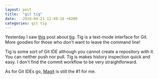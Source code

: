```yaml
---
layout: post
title:  "git tig"
date:   2018-04-21 12:49:16 +0200
categories: git tig
---
```


Yesterday I saw [this][monades] post about [tig][tig]. Tig is a
text-mode interface for Git. More goodies for those who don't want to
leave the command line!

Tig is some sort of Git IDE although you cannot create a repository
with it. You can neither push nor pull. Tig is makes history inspection
quick and easy. I don't find the commit workflow to be very
straightforward.

As for Git IDEs go, [Magit][magit] is still the #1 for me.

[monades]: https://monades.roperzh.com/weekly-command-going-over-git-history-with-tig/
[tig]: https://github.com/jonas/tig
[magit]: https://magit.vc/
